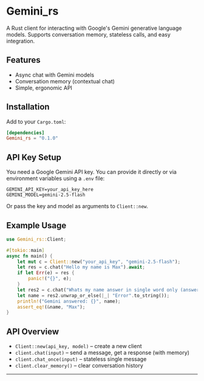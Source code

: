 # Gemini_rs

A Rust client for interacting with Google's Gemini generative language models. Supports conversation memory, stateless calls, and easy integration.

## Features
- Async chat with Gemini models
- Conversation memory (contextual chat)
- Simple, ergonomic API

## Installation
Add to your `Cargo.toml`:
```toml
[dependencies]
Gemini_rs = "0.1.0"
```

## API Key Setup
You need a Google Gemini API key. You can provide it directly or via environment variables using a `.env` file:

```
GEMINI_API_KEY=your_api_key_here
GEMINI_MODEL=gemini-2.5-flash
```

Or pass the key and model as arguments to `Client::new`.

## Example Usage
```rust
use Gemini_rs::Client;

#[tokio::main]
async fn main() {
    let mut c = Client::new("your_api_key", "gemini-2.5-flash");
    let res = c.chat("Hello my name is Max").await;
    if let Err(e) = res {
        panic!("{}", e);
    }
    let res2 = c.chat("Whats my name answer in single word only (answer containing more than 1 word will be treated as incorrect)").await;
    let name = res2.unwrap_or_else(|_| "Error".to_string());
    println!("Gemini answered: {}", name);
    assert_eq!(&name, "Max");
}
```

## API Overview
- `Client::new(api_key, model)` – create a new client
- `client.chat(input)` – send a message, get a response (with memory)
- `client.chat_once(input)` – stateless single message
- `client.clear_memory()` – clear conversation history


---
